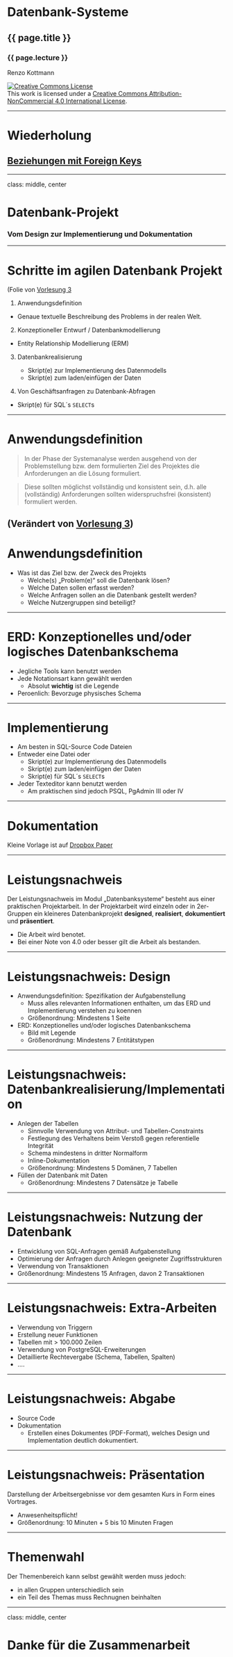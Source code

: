 # Datenbank-Systeme
## {{ page.title }} 
### {{ page.lecture }}
 
Renzo Kottmann 

<a rel="license"
href="http://creativecommons.org/licenses/by-nc/4.0/"><img
alt="Creative Commons License" style="border-width:0"
src="https://i.creativecommons.org/l/by-nc/4.0/88x31.png" /></a><br
/>This work is licensed under a <a rel="license"
href="http://creativecommons.org/licenses/by-nc/4.0/">Creative Commons
Attribution-NonCommercial 4.0 International License</a>.

---
# Wiederholung

## [Beziehungen mit Foreign Keys](vorlesung-5.html#11)

---
class: middle, center

# Datenbank-Projekt
 
### Vom Design zur Implementierung und Dokumentation


---

# Schritte im agilen Datenbank Projekt

(Folie von [Vorlesung 3](vorlesung-3#11)

1. Anwendungsdefinition
  * Genaue textuelle Beschreibung des Problems in der realen Welt.
  
2. Konzeptioneller Entwurf / Datenbankmodellierung
  * Entity Relationship Modellierung (ERM)

3. Datenbankrealisierung
   * Skript(e) zur Implementierung des Datenmodells
   * Skript(e) zum laden/einfügen der Daten 

4. Von Geschäftsanfragen zu Datenbank-Abfragen
  * Skript(e) für SQL´s `SELECT`s 

---

# Anwendungsdefinition


> In der Phase der Systemanalyse werden ausgehend von der
Problemstellung bzw. dem formulierten Ziel des Projektes die Anforderungen an die Lösung formuliert.
 
> Diese sollten möglichst vollständig und konsistent sein, d.h. alle
(vollständig) Anforderungen sollten widerspruchsfrei (konsistent)
formuliert werden.


(Verändert von [Vorlesung 3](vorlesung-3#13))
---
# Anwendungsdefinition

* Was ist das Ziel bzw. der Zweck des Projekts
  * Welche(s) „Problem(e)“ soll die Datenbank lösen?
  * Welche Daten sollen erfasst werden?
  * Welche Anfragen sollen an die Datenbank gestellt werden? 
  * Welche Nutzergruppen sind beteiligt?

---
# ERD: Konzeptionelles und/oder logisches Datenbankschema

* Jegliche Tools kann benutzt werden
* Jede Notationsart kann gewählt werden
  * Absolut **wichtig** ist die Legende
* Peroenlich: Bevorzuge physisches Schema

---
# Implementierung

* Am besten in SQL-Source Code Dateien
* Entweder eine Datei oder  
  * Skript(e) zur Implementierung des Datenmodells
  * Skript(e) zum laden/einfügen der Daten 
  * Skript(e) für SQL´s `SELECT`s
* Jeder Texteditor kann benutzt werden
  * Am praktischen sind jedoch PSQL, PgAdmin III oder IV
---
# Dokumentation

Kleine Vorlage ist auf [Dropbox Paper](https://paper.dropbox.com/doc/Datenbank-Projekt-Dokumentation-9czibc7oq6iUb508rdVsq)

---
# Leistungsnachweis

Der Leistungsnachweis im Modul „Datenbanksysteme“ besteht aus einer praktischen Projektarbeit.
In der Projektarbeit wird einzeln oder in 2er-Gruppen ein kleineres Datenbankprojekt **designed**, **realisiert**, **dokumentiert** und **präsentiert**.
* Die Arbeit wird benotet. 
* Bei einer Note von 4.0 oder besser gilt die Arbeit als bestanden.
---
# Leistungsnachweis: Design

* Anwendungsdefinition: Spezifikation der Aufgabenstellung
   * Muss alles relevanten Informationen enthalten, um das ERD und Implementierung verstehen zu koennen
   * Größenordnung: Mindestens 1 Seite
* ERD: Konzeptionelles und/oder logisches Datenbankschema
   * Bild mit Legende
   * Größenordnung: Mindestens 7 Entitätstypen
---
# Leistungsnachweis: Datenbankrealisierung/Implementation

* Anlegen der Tabellen
   * Sinnvolle Verwendung von Attribut- und Tabellen-Constraints
   * Festlegung des Verhaltens beim Verstoß gegen referentielle Integrität
   * Schema mindestens in dritter Normalform
   * Inline-Dokumentation
   * Größenordnung: Mindestens 5 Domänen, 7 Tabellen
* Füllen der Datenbank mit Daten
  * Größenordnung: Mindestens 7 Datensätze je Tabelle

---
# Leistungsnachweis: Nutzung der Datenbank
  * Entwicklung von SQL-Anfragen gemäß Aufgabenstellung
  * Optimierung der Anfragen durch Anlegen geeigneter Zugriffsstrukturen
  * Verwendung von Transaktionen
  * Größenordnung: Mindestens 15 Anfragen, davon 2 Transaktionen
---
# Leistungsnachweis: Extra-Arbeiten

* Verwendung von Triggern
* Erstellung neuer Funktionen
* Tabellen mit > 100.000 Zeilen
* Verwendung von PostgreSQL-Erweiterungen
* Detaillierte Rechtevergabe (Schema, Tabellen, Spalten)
* ....

---
# Leistungsnachweis: Abgabe

* Source Code
* Dokumentation
  * Erstellen eines Dokumentes (PDF-Format), welches Design und Implementation deutlich dokumentiert.
---

# Leistungsnachweis: Präsentation

Darstellung der Arbeitsergebnisse vor dem gesamten Kurs in Form eines Vortrages.

* Anwesenheitspflicht!
* Größenordnung: 10 Minuten + 5 bis 10 Minuten Fragen

---
# Themenwahl

Der Themenbereich kann selbst gewählt werden muss jedoch:
 * in allen Gruppen unterschiedlich sein
 * ein Teil des Themas muss Rechnugnen beinhalten

---
class: middle, center

# Danke für die Zusammenarbeit



